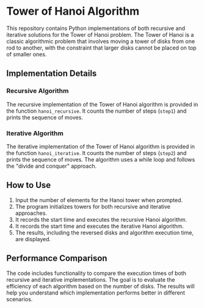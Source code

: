 # Tower of Hanoi Algorithm

This repository contains Python implementations of both recursive and iterative solutions for the Tower of Hanoi problem. The Tower of Hanoi is a classic algorithmic problem that involves moving a tower of disks from one rod to another, with the constraint that larger disks cannot be placed on top of smaller ones.

## Implementation Details

### Recursive Algorithm

The recursive implementation of the Tower of Hanoi algorithm is provided in the function `hanoi_recursive`. It counts the number of steps (`step1`) and prints the sequence of moves.

### Iterative Algorithm

The iterative implementation of the Tower of Hanoi algorithm is provided in the function `hanoi_iterative`. It counts the number of steps (`step2`) and prints the sequence of moves. The algorithm uses a while loop and follows the "divide and conquer" approach.

## How to Use

1. Input the number of elements for the Hanoi tower when prompted.
2. The program initializes towers for both recursive and iterative approaches.
3. It records the start time and executes the recursive Hanoi algorithm.
4. It records the start time and executes the iterative Hanoi algorithm.
5. The results, including the reversed disks and algorithm execution time, are displayed.

## Performance Comparison

The code includes functionality to compare the execution times of both recursive and iterative implementations. The goal is to evaluate the efficiency of each algorithm based on the number of disks. The results will help you understand which implementation performs better in different scenarios.
